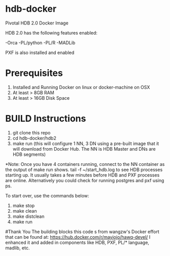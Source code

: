 # hdb-docker

Pivotal HDB 2.0 Docker Image

HDB 2.0 has the following features enabled:

-Orca
-PL/python
-PL/R
-MADLib

PXF is also installed and enabled
# Prerequisites
1. Installed and Running Docker on linux or docker-machine on OSX
1. At least > 8GB RAM
1. At least > 16GB Disk Space  

# BUILD Instructions

1. git clone this repo
1. cd hdb-docker/hdb2
1. make run (this will configure 1 NN, 3 DN using a pre-built image that it will download from Docker Hub. The NN is HDB Master and DNs are HDB segments)

*Note: Once you have 4 containers running, connect to the NN container as the output of make run shows. tail -f ~/start_hdb.log to see HDB processes starting up. It usually takes a few minutes before HDB and PXF processes are online. Alternatively you could check for running postgres and pxf using ps. 

To start over, use the commands below:

1. make stop
1. make clean
1. make distclean
1. make run

#Thank You
The building blocks this code s from wangzw's Docker effort that can be found at: https://hub.docker.com/r/mayjojo/hawq-devel/
I enhanced it and added in components like HDB, PXF, PL/* language, madlib, etc. 


